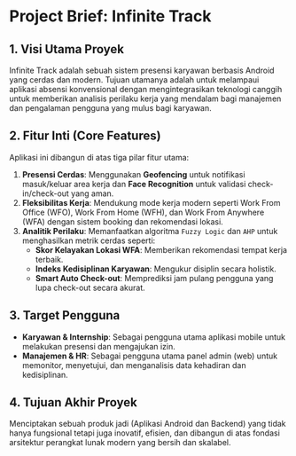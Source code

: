# Project Brief: Infinite Track

## 1. Visi Utama Proyek

Infinite Track adalah sebuah sistem presensi karyawan berbasis Android yang cerdas dan modern. Tujuan utamanya adalah untuk melampaui aplikasi absensi konvensional dengan mengintegrasikan teknologi canggih untuk memberikan analisis perilaku kerja yang mendalam bagi manajemen dan pengalaman pengguna yang mulus bagi karyawan.

## 2. Fitur Inti (Core Features)

Aplikasi ini dibangun di atas tiga pilar fitur utama:
1.  **Presensi Cerdas**: Menggunakan **Geofencing** untuk notifikasi masuk/keluar area kerja dan **Face Recognition** untuk validasi check-in/check-out yang aman.
2.  **Fleksibilitas Kerja**: Mendukung mode kerja modern seperti Work From Office (WFO), Work From Home (WFH), dan Work From Anywhere (WFA) dengan sistem booking dan rekomendasi lokasi.
3.  **Analitik Perilaku**: Memanfaatkan algoritma `Fuzzy Logic` dan `AHP` untuk menghasilkan metrik cerdas seperti:
    * **Skor Kelayakan Lokasi WFA**: Memberikan rekomendasi tempat kerja terbaik.
    * **Indeks Kedisiplinan Karyawan**: Mengukur disiplin secara holistik.
    * **Smart Auto Check-out**: Memprediksi jam pulang pengguna yang lupa check-out secara akurat.

## 3. Target Pengguna

* **Karyawan & Internship**: Sebagai pengguna utama aplikasi mobile untuk melakukan presensi dan mengajukan izin.
* **Manajemen & HR**: Sebagai pengguna utama panel admin (web) untuk memonitor, menyetujui, dan menganalisis data kehadiran dan kedisiplinan.

## 4. Tujuan Akhir Proyek

Menciptakan sebuah produk jadi (Aplikasi Android dan Backend) yang tidak hanya fungsional tetapi juga inovatif, efisien, dan dibangun di atas fondasi arsitektur perangkat lunak modern yang bersih dan skalabel.
